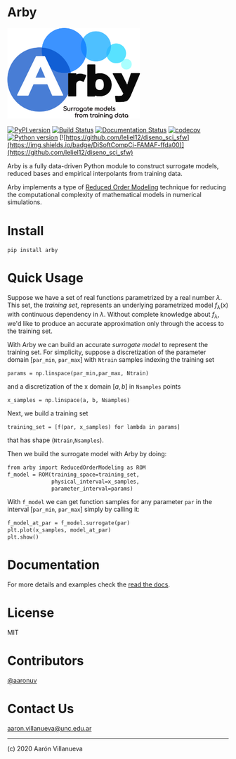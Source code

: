 # Arby

<img src="res/logo.png" alt="logo" width="60%">

[![PyPI version](https://badge.fury.io/py/arby.svg)](https://badge.fury.io/py/arby)
[![Build Status](https://travis-ci.com/aaronuv/arby.svg?branch=master)](https://travis-ci.com/aaronuv/arby)
[![Documentation Status](https://readthedocs.org/projects/arby/badge/?version=latest)](https://arby.readthedocs.io/en/latest/?badge=latest)
[![codecov](https://codecov.io/gl/aaronuv/arby/branch/'master'/graph/badge.svg?token=lbQD1dc32z)](https://codecov.io/gl/aaronuv/arby)
[![Python version](https://img.shields.io/badge/python-3.6%20%7C%203.7%20%7C%203.8-blue)](https://img.shields.io/badge/python-3.6%20%7C%203.7%20%7C%203.8-blue)
[![https://github.com/leliel12/diseno_sci_sfw](https://img.shields.io/badge/DiSoftCompCi-FAMAF-ffda00)](https://github.com/leliel12/diseno_sci_sfw)

Arby is a fully data-driven Python module to construct surrogate models, reduced bases and empirical interpolants from training data.

Arby implements a type of [Reduced Order Modeling](https://en.wikipedia.org/wiki/Model_order_reduction) technique for reducing the computational complexity of mathematical models in numerical simulations.

# Install

    pip install arby

# Quick Usage

Suppose we have a set of real functions parametrized by a real number $`\lambda`$. This set,
the *training set*, represents an underlying parametrized model $`f_\lambda(x)`$
with continuous dependency in $`\lambda`$. Without complete knowledge about $`f_\lambda`$,
we'd like to produce an accurate approximation only through the access to the training set.

With Arby we can build an accurate *surrogate model* to represent the training set. For simplicity,
suppose a discretization of the parameter domain [`par_min`, `par_max`] with `Ntrain` samples
indexing the training set
```
params = np.linspace(par_min,par_max, Ntrain)
```
and a discretization of the x domain $`[a,b]`$ in `Nsamples` points
```
x_samples = np.linspace(a, b, Nsamples)
```
Next, we build a training set
```
training_set = [f(par, x_samples) for lambda in params]
```
that has shape (`Ntrain`,`Nsamples`).

Then we build the surrogate model with Arby by doing:

    from arby import ReducedOrderModeling as ROM
    f_model = ROM(training_space=training_set,
                  physical_interval=x_samples,
                  parameter_interval=params)
    
With `f_model` we can get function samples for any parameter `par` in the
interval [`par_min`, `par_max`] simply by calling it:

    f_model_at_par = f_model.surrogate(par)
    plt.plot(x_samples, model_at_par)
    plt.show()

# Documentation

For more details and examples check the [read the docs](https://arby.readthedocs.io/en/latest/).

# License

MIT

# Contributors

[@aaronuv](https://gitlab.com/aaronuv)

# Contact Us

<aaron.villanueva@unc.edu.ar>

***

(c) 2020 Aarón Villanueva
